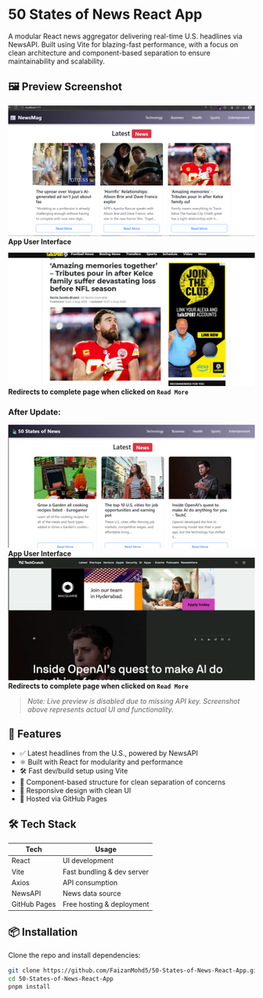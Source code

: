 # 50 States of News React App

A modular React news aggregator delivering real-time U.S. headlines via NewsAPI. Built using Vite for blazing-fast performance, with a focus on clean architecture and component-based separation to ensure maintainability and scalability.

## 🖼️ Preview Screenshot

![App User Inteface](./src/assets/site_preview%20(1).png)  
**App User Interface**

![Redirects to complete page when clicked on `Read More`](./src/assets/site_preview%20(2).png)  
**Redirects to complete page when clicked on `Read More`**

### After Update: 
![App User Interface](./src/assets/site-preview%20(4).png)  
**App User Interface**
![Redirects to complete page when clicked on `Read More`](./src/assets/site-preview%20(5).png)  
**Redirects to complete page when clicked on `Read More`**


> _Note: Live preview is disabled due to missing API key. Screenshot above represents actual UI and functionality._


## 📰 Features
- ✅ Latest headlines from the U.S., powered by NewsAPI
- ⚛️ Built with React for modularity and performance
- 🛠️ Fast dev/build setup using Vite
- 🧱 Component-based structure for clean separation of concerns
- 📱 Responsive design with clean UI
- 🚀 Hosted via GitHub Pages

## 🛠️ Tech Stack
| Tech        | Usage                      |
|-------------|-----------------------------|
| React       | UI development              |
| Vite        | Fast bundling & dev server  |
| Axios       | API consumption             |
| NewsAPI     | News data source            |
| GitHub Pages| Free hosting & deployment   |

## 📦 Installation

Clone the repo and install dependencies:

```bash
git clone https://github.com/FaizanMohd5/50-States-of-News-React-App.git
cd 50-States-of-News-React-App
pnpm install
